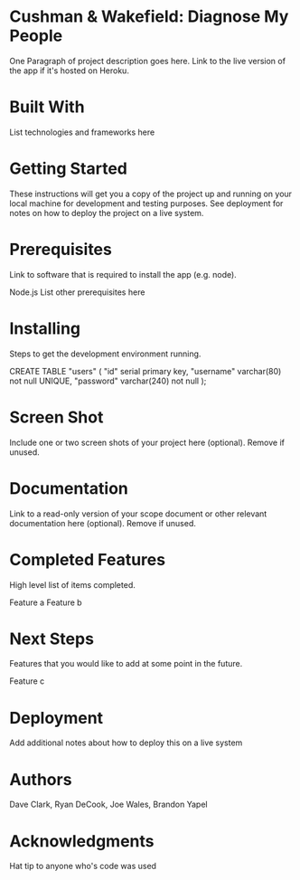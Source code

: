 # Cushman & Wakefield: Diagnose My People
One Paragraph of project description goes here. Link to the live version of the app if it's hosted on Heroku.

# Built With
List technologies and frameworks here

# Getting Started
These instructions will get you a copy of the project up and running on your local machine for development and testing purposes. See deployment for notes on how to deploy the project on a live system.

# Prerequisites
Link to software that is required to install the app (e.g. node).

Node.js
List other prerequisites here

# Installing
Steps to get the development environment running.

CREATE TABLE "users" (
  "id" serial primary key,
  "username" varchar(80) not null UNIQUE,
  "password" varchar(240) not null
);

# Screen Shot
Include one or two screen shots of your project here (optional). Remove if unused.

# Documentation
Link to a read-only version of your scope document or other relevant documentation here (optional). Remove if unused.

# Completed Features
High level list of items completed.

 Feature a
 Feature b

# Next Steps
Features that you would like to add at some point in the future.

 Feature c

# Deployment
Add additional notes about how to deploy this on a live system

# Authors
Dave Clark, Ryan DeCook, Joe Wales, Brandon Yapel

# Acknowledgments
Hat tip to anyone who's code was used